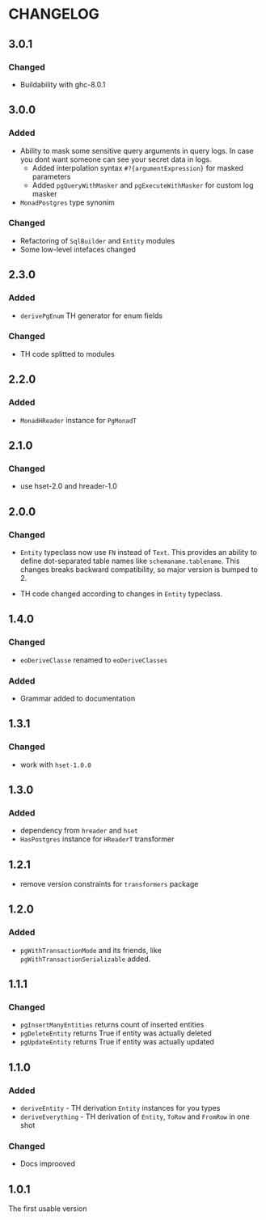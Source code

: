 # CHANGELOG

## 3.0.1
### Changed
* Buildability with ghc-8.0.1
## 3.0.0
### Added
* Ability to mask some sensitive query arguments in query logs. In case you dont
  want someone can see your secret data in logs.
  * Added interpolation syntax `#?{argumentExpression}` for masked parameters
  * Added `pgQueryWithMasker` and `pgExecuteWithMasker` for custom log masker
* `MonadPostgres` type synonim
### Changed
* Refactoring of `SqlBuilder` and `Entity` modules
* Some low-level intefaces changed
## 2.3.0
### Added
* `derivePgEnum` TH generator for enum fields
### Changed
* TH code splitted to modules

## 2.2.0
### Added
* `MonadHReader` instance for `PgMonadT`

## 2.1.0
### Changed
* use hset-2.0 and hreader-1.0

## 2.0.0
### Changed
* `Entity` typeclass now use `FN` instead of `Text`. This provides an
  ability to define dot-separated table names like
  `schemaname.tablename`. This changes breaks backward compatibility,
  so major version is bumped to 2.

* TH code changed according to changes in `Entity` typeclass.

## 1.4.0
### Changed
* `eoDeriveClasse` renamed to `eoDeriveClasses`
### Added
* Grammar added to documentation

## 1.3.1
### Changed
* work with `hset-1.0.0`

## 1.3.0
### Added
* dependency from `hreader` and `hset`
* `HasPostgres` instance for `HReaderT` transformer

## 1.2.1

* remove version constraints for `transformers` package

## 1.2.0

### Added
* `pgWithTransactionMode` and its friends, like
  `pgWithTransactionSerializable` added.

## 1.1.1

### Changed
* `pgInsertManyEntities` returns count of inserted entities
* `pgDeleteEntity` returns True if entity was actually deleted
* `pgUpdateEntity` returns True if entity was actually updated

## 1.1.0

### Added
* `deriveEntity` - TH derivation `Entity` instances for you types
* `deriveEverything` - TH derivation of `Entity`, `ToRow` and `FromRow` in one shot

### Changed
* Docs improoved

## 1.0.1
The first usable version

